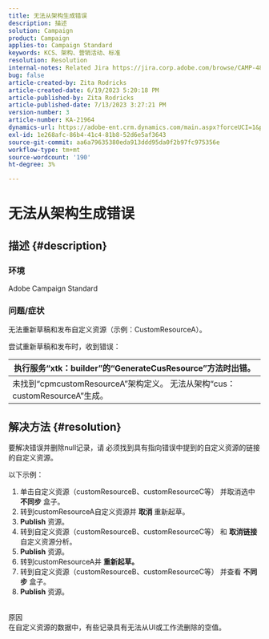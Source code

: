 ```yaml
---
title: 无法从架构生成错误
description: 描述
solution: Campaign
product: Campaign
applies-to: Campaign Standard
keywords: KCS、架构、营销活动、标准
resolution: Resolution
internal-notes: Related Jira https://jira.corp.adobe.com/browse/CAMP-48246
bug: false
article-created-by: Zita Rodricks
article-created-date: 6/19/2023 5:20:18 PM
article-published-by: Zita Rodricks
article-published-date: 7/13/2023 3:27:21 PM
version-number: 3
article-number: KA-21964
dynamics-url: https://adobe-ent.crm.dynamics.com/main.aspx?forceUCI=1&pagetype=entityrecord&etn=knowledgearticle&id=c187ab8c-c50e-ee11-8f6d-6045bd006b3d
exl-id: 1e268afc-86b4-41c4-81b8-52d6e5af3643
source-git-commit: aa6a79635380eda913ddd95da0f2b97fc975356e
workflow-type: tm+mt
source-wordcount: '190'
ht-degree: 3%

---
```


# 无法从架构生成错误

## 描述 {#description}


### 环境

Adobe Campaign Standard

### 问题/症状

无法重新草稿和发布自定义资源（示例：CustomResourceA）。

尝试重新草稿和发布时，收到错误：


| 执行服务“xtk：builder”的“GenerateCusResource”方法时出错。 |
| --- |
| 未找到“cpmcustomResourceA”架构定义。 无法从架构“cus：customResourceA”生成。 |





## 解决方法 {#resolution}


要解决错误并删除null记录，请<b> </b>必须找到具有指向错误中提到的自定义资源的链接的自定义资源。

以下示例：

1. 单击自定义资源（customResourceB、customResourceC等） 并取消选中 <b>不同步</b> 盒子。
2. 转到customResourceA自定义资源并 <b>取消 </b>重新起草。
3. <b>Publish</b> 资源。
4. 转到自定义资源（customResourceB、customResourceC等） 和 <b>取消链接</b> 自定义资源分析。
5. <b>Publish</b> 资源。
6. 转到customResourceA并 <b>重新起草。</b>
7. 转到自定义资源（customResourceB、customResourceC等） 并查看 <b>不同步</b> 盒子。
8. <b>Publish</b> 资源。

<br>原因 <br>
在自定义资源的数据中，有些记录具有无法从UI或工作流删除的空值。
